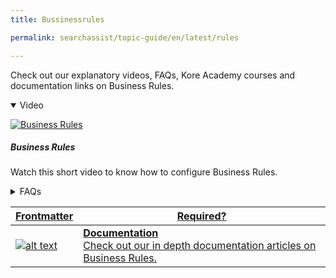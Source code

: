 ```yaml
---
title: Bussinessrules

permalink: searchassist/topic-guide/en/latest/rules

---
```

<!--#### Topic Guide
###### Bussiness Rules-->

  Check out our explanatory videos, FAQs, Kore Academy courses and documentation links on Business Rules.

<details class="introduction-video" open>
  <summary>Video
  </summary>
  
   [![Business Rules](images/VideoCoverImage.png)](https://player.vimeo.com/video/784493665?h=dee7a21b33&amp)

  ##### Business Rules
  Watch this short video to know how to configure Business Rules.

</details>

<details>
  <summary>FAQs
  </summary>

  <a class="doc-link" target="_blank" href="https://docs.kore.ai/searchassist/personalize-results/contextual-rules/">
 
  What are Contextual Rules ?

</a>

 <a class="doc-link" target="_blank" href="https://docs.kore.ai/searchassist/personalize-results/contextual-rules/">
 
  How to add conditions and define an outcome?

</a>
 
  
<a class="doc-link" target="_blank" href="https://docs.kore.ai/searchassist/personalize-results/contextual-rules/">

  What are contexts in Contextual Rules?

</a>
  
  <a class="doc-link" target="_blank" href="https://docs.kore.ai/searchassist/personalize-results/contextual-rules/">
    
    How do I edit or delete Contextual Rules?
    
  </a>
  
  <a class="doc-link" target="_blank" href="https://docs.kore.ai/searchassist/personalize-results/nlp-rules/">
    
    What are NLP rules?
    
  </a>
  
  <a class="doc-link" target="_blank" href="https://docs.kore.ai/searchassist/personalize-results/nlp-rules/">
    
    How to Add, Edit or Modify NLP rules?
    
  </a>
  

</details>

<a class="doc-link" target="_blank" href="https://docs.kore.ai/searchassist/concepts/personalizing-results/personalizing-results-ranking/#Configuring_Business_Rules">
 
| Frontmatter | Required? |
|-------------|-------------|
| ![alt text](images/SA_Documentation.svg "Title") | **Documentation**  <br /> Check out our in depth documentation articles on Business Rules. |  


</a>
